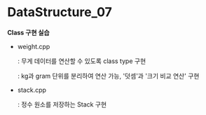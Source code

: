 # DataStructure_07

**Class 구현 실습**

- weight.cpp 

  : 무게 데이터를 연산할 수 있도록 class type 구현

  : kg과 gram 단위를 분리하여 연산 가능, '덧셈'과 '크기 비교 연산' 구현


- stack.cpp
 
  : 정수 원소를 저장하는 Stack 구현
 
